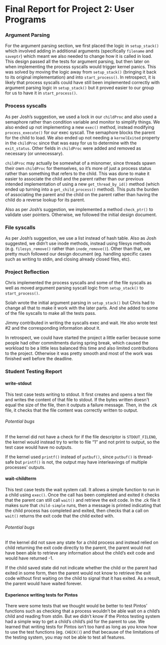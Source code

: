 Final Report for Project 2: User Programs
=========================================


### Argument Parsing

For the argument parsing section, we first placed the logic in `setup_stack()` which involved adding in additional arguments (specifically `filename` and `saveptr`) which meant we also needed to change how it is called in load. This design passed all the tests for argument parsing, but then later on when implementing the process syscalls would trigger kernel panics. This was solved by moving the logic away from `setup_stack()` (bringing it back to its original implementation) and into `start_process()`. In retrospect, it is likely that process syscalls could have still been implemented correctly with argument parsing logic in `setup_stack()` but it proved easier to our group for us to have it in `start_process()`.

### Process syscalls

As per Josh’s suggestion, we used a lock in our `childProc` and also used a semaphore rather than condition variable and monitor to simplify things. We also ended up not implementing a new `exec()` method, instead modifying `process_execute()` for our exec syscall. The semaphore blocks the parent for the child to load. We also ended up not needing a `kernelExited` property in the `childProc` since that was easy for us to determine with the `exit_status`. Other fields in `childProc` were added and removed as necessary (or unnecessary). 

`childProc` may actually be somewhat of a misnomer, since threads spawn their own `childProc` for themselves, so it’s more of just a process status rather than something that refers to the child. This was done to make it easier to associate the child and the parent rather than our previous intended implementation of using a new `get_thread_by_id()` method (which ended up turning into a `get_child_process()` method). This puts the burden of associating the parent and the child on the parent rather than having the child do a reverse lookup for its parent.

Also as per Josh’s suggestion, we implemented a method `check_ptr()` to validate user pointers. Otherwise, we followed the initial design document.

### File syscalls

As per Josh’s suggestion, we use a list instead of hash table. Also as Josh suggested, we didn’t use inode methods, instead using filesys methods (e.g. `filesys_remove()` rather than `inode_remove()`). Other than that, we pretty much followed our design document (eg. handling specific cases such as writing to stdin, and closing already closed files, etc).

### Project Reflection

Chris implemented the process syscalls and some of the file syscalls as well as moved argument parsing syscall logic from `setup_stack()` to `start_process()`.

Solah wrote the initial argument parsing in `setup_stack()` but Chris had to change all that to make it work with the later parts. And she added to some of the file syscalls to make all the tests pass.

Jimmy contributed in writing the syscalls exec and wait. He also wrote test #2 and the corresponding information about it. 

In retrospect, we could have started the project a little earlier because some people had other commitments during spring break, which caused the workload to be a little less balanced this time and also limited contributions to the project. Otherwise it was pretty smooth and most of the work was finished well before the deadline.

### Student Testing Report

#### write-stdout

This test case tests writing to stdout. It first creates and opens a text file and writes the content of that file to stdout. If the bytes written doesn't equal the size of the file, then it outputs a failure message. Then, in the .ck file, it checks that the file content was correctly written to output. 

###### Potential bugs

If the kernel did not have a check for if the file descriptor is `STDOUT_FILENO`, the kernel would instead try to write to file “1” and not print to output, so the test case would have no outputs.  

If the kernel used `printf()` instead of `putbuf()`, since `putbuf()` is thread-safe but `printf()` is not, the output may have interleavings of multiple processes’ outputs. 

#### wait-childterm

This test case tests the wait system call. It allows a simple function to run in a child using `exec()`. Once the call has been completed and exited it checks that the parent can still call `wait()` and retrieve the exit code. In the .ck file it makes sure that `child-simple` runs, then a message is printed indicating that the child process has completed and exited, then checks that a call on `wait()` returns the exit code that the child exited with.

###### Potential bugs

If the kernel did not save any state for a child process and instead relied on child returning the exit code directly to the parent, the parent would not have been able to retrieve any information about the child’s exit code and would have returned -1.

If the child saved state did not indicate whether the child or the parent had exited in some form, then the parent would not know to retrieve the exit code without first waiting on the child to signal that it has exited. As a result, the parent would have waited forever.

#### Experience writing tests for Pintos 

There were some tests that we thought would be better to test Pintos’ functions such as checking that a process wouldn’t be able wait on a child’s child and reading from stdin. But we didn’t know if the Pintos testing system had a simple way to get a child’s child’s pid for the parent to use. We learned that writing tests for Pintos isn’t too hard as long as you know how to use the test functions (eg. `CHECK()`) and that because of the limitations of the testing system, you may not be able to test all features.  

